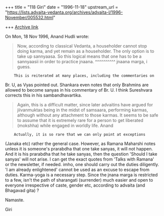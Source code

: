 +++
title = "118 Giri"
date = "1996-11-18"
upstream_url = "https://lists.advaita-vedanta.org/archives/advaita-l/1996-November/005532.html"

+++
[Archive link](https://lists.advaita-vedanta.org/archives/advaita-l/1996-November/005532.html)

On Mon, 18 Nov 1996, Anand Hudli wrote:

>   Now, according to classical Vedanta, a householder cannot stop
>   doing karma, and yet remain as a householder. The only option is
>   to take up sannyaasa. So this logical means that one has to be a
>  sannyaasii in order to practice jnaana.
                                ^^^^^^^^^^ jnaana marga, i guess.

        This is reiterated at many places, including the commentaries on
Br. U, as Vyas pointed out. Shankara even notes that only Brahmins are
allowed to become sanyas in his commentary of Br. U.  I think Sureshvara
corrects this in his sambandhavartika.

>   Again, this is a difficult matter, since later advaitins have
>   argued for jiivanmuktas being in the midst of samsaara, performing
>   karmas, although without any attachment to those karmas. It seems
>   to be safe to assume that it is extremely rare for a person to
>   get liberated (mokshha) while engaged in worldly life.
>  Anand

        Actually, it is so rare that we can only point at exceptions
(Janaka etc) rather the general case. However, as Ramana Maharshi notes
unless it is someone's prarabdha that one take sanyas, it will not
happen. And it is his prarabdha that he take sanyas, then the question
'Should I take sanyas' will not arise. I can get the exact quotes from
'Talks with Ramana' or the newsletter, if needed.
        imho, one should carry out the duties diligently. 'I am already
enlightened' cannot be used as an excuse to escape from duties. Karma-yoga
is a necessary step.
        Since the jnana marga is restricted to a few, isn't the path of
sharangati (surrender) much easier and open to everyone irrespective of
caste, gender etc, according to advaita (and Bhagavad gita) ?

Namaste.

Giri

